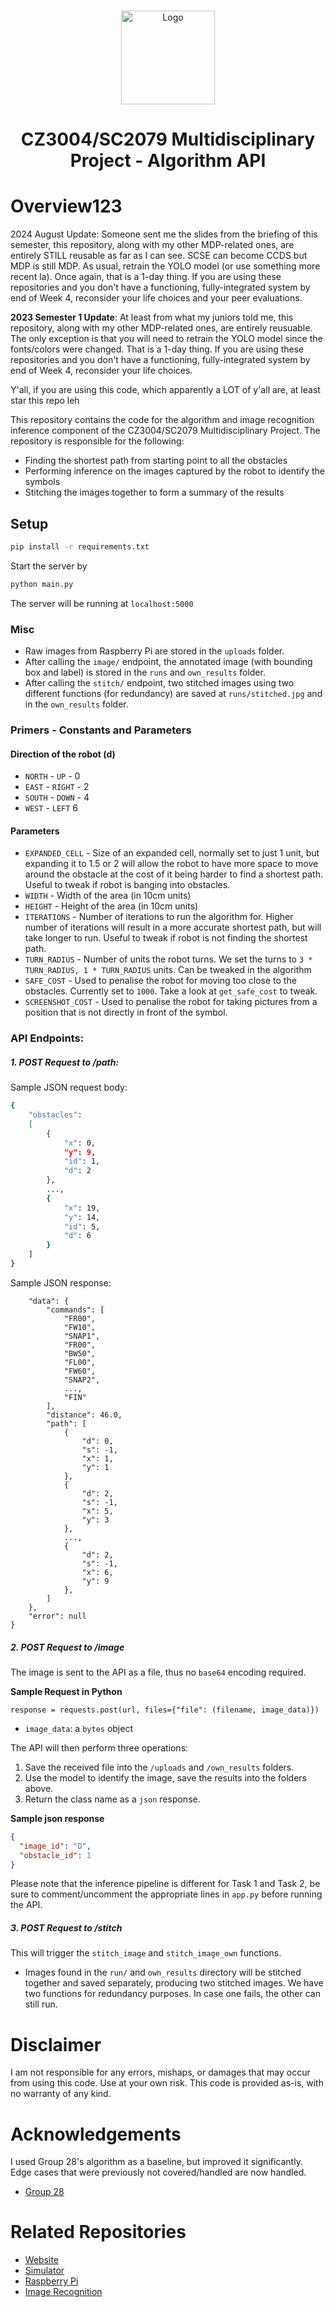 <br />
<p align="center">
  <img src="/images/Map.png" alt="Logo" height=150 >
  <h1 align="center">
    CZ3004/SC2079 Multidisciplinary Project - Algorithm API
  </h1>
</p>

# Overview123
2024 August Update: Someone sent me the slides from the briefing of this semester, this repository, along with my other MDP-related ones, are entirely STILL reusable as far as I can see. SCSE can become CCDS but MDP is still MDP. As usual, retrain the YOLO model (or use something more recent la). Once again, that is a 1-day thing. If you are using these repositories and you don't have a functioning, fully-integrated system by end of Week 4, reconsider your life choices and your peer evaluations.

**2023 Semester 1 Update**: At least from what my juniors told me, this repository, along with my other MDP-related ones, are entirely reusuable. The only exception is that you will need to retrain the YOLO model since the fonts/colors were changed. That is a 1-day thing. If you are using these repositories and you don't have a functioning, fully-integrated system by end of Week 4, reconsider your life choices.

Y'all, if you are using this code, which apparently a LOT of y'all are, at least star this repo leh

This repository contains the code for the algorithm and image recognition inference component of the CZ3004/SC2079 Multidisciplinary Project. The repository is responsible for the following:

- Finding the shortest path from starting point to all the obstacles
- Performing inference on the images captured by the robot to identify the symbols
- Stitching the images together to form a summary of the results

## Setup

```bash
pip install -r requirements.txt
```

Start the server by

```bash
python main.py
```

The server will be running at `localhost:5000`

### Misc

- Raw images from Raspberry Pi are stored in the `uploads` folder.
- After calling the `image/` endpoint, the annotated image (with bounding box and label) is stored in the `runs` and `own_results` folder.
- After calling the `stitch/` endpoint, two stitched images using two different functions (for redundancy) are saved at `runs/stitched.jpg` and in the `own_results` folder.

### Primers - Constants and Parameters 

#### Direction of the robot (d)

* `NORTH` - `UP` - 0
* `EAST` - `RIGHT` - 2
* `SOUTH` - `DOWN` - 4
* `WEST` - `LEFT` 6

#### Parameters

* `EXPANDED_CELL` - Size of an expanded cell, normally set to just 1 unit, but expanding it to 1.5 or 2 will allow the robot to have more space to move around the obstacle at the cost of it being harder to find a shortest path. Useful to tweak if robot is banging into obstacles.
* `WIDTH` - Width of the area (in 10cm units)
* `HEIGHT` - Height of the area (in 10cm units)
* `ITERATIONS` - Number of iterations to run the algorithm for. Higher number of iterations will result in a more accurate shortest path, but will take longer to run. Useful to tweak if robot is not finding the shortest path.
* `TURN_RADIUS` - Number of units the robot turns. We set the turns to `3 * TURN_RADIUS, 1 * TURN_RADIUS` units. Can be tweaked in the algorithm
* `SAFE_COST` - Used to penalise the robot for moving too close to the obstacles. Currently set to `1000`. Take a look at `get_safe_cost` to tweak.
* `SCREENSHOT_COST` - Used to penalise the robot for taking pictures from a position that is not directly in front of the symbol. 

### API Endpoints:


##### 1. POST Request to /path:

Sample JSON request body:

```bash
{
    "obstacles":
    [
        {
            "x": 0,
            "y": 9,
            "id": 1,
            "d": 2
        },
        ...,
        {
            "x": 19,
            "y": 14,
            "id": 5,
            "d": 6
        }
    ]
}
```

Sample JSON response:

```{
    "data": {
        "commands": [
            "FR00",
            "FW10",
            "SNAP1",
            "FR00",
            "BW50",
            "FL00",
            "FW60",
            "SNAP2",
            ...,
            "FIN"
        ],
        "distance": 46.0,
        "path": [
            {
                "d": 0,
                "s": -1,
                "x": 1,
                "y": 1
            },
            {
                "d": 2,
                "s": -1,
                "x": 5,
                "y": 3
            },
            ...,
            {
                "d": 2,
                "s": -1,
                "x": 6,
                "y": 9
            },
        ]
    },
    "error": null
}
```

##### 2. POST Request to /image

The image is sent to the API as a file, thus no `base64` encoding required.

**Sample Request in Python**

```python3
response = requests.post(url, files={"file": (filename, image_data)})
```

- `image_data`: a `bytes` object

The API will then perform three operations:

1. Save the received file into the `/uploads` and `/own_results` folders.
2. Use the model to identify the image, save the results into the folders above.
3. Return the class name as a `json` response.

**Sample json response**

```json
{
  "image_id": "D",
  "obstacle_id": 1
}
```

Please note that the inference pipeline is different for Task 1 and Task 2, be sure to comment/uncomment the appropriate lines in `app.py` before running the API.

##### 3. POST Request to /stitch

This will trigger the `stitch_image` and `stitch_image_own` functions.

- Images found in the `run/` and `own_results` directory will be stitched together and saved separately, producing two stitched images. We have two functions for redundancy purposes. In case one fails, the other can still run.

# Disclaimer

I am not responsible for any errors, mishaps, or damages that may occur from using this code. Use at your own risk. This code is provided as-is, with no warranty of any kind. 

# Acknowledgements

I used Group 28's algorithm as a baseline, but improved it significantly. Edge cases that were previously not covered/handled are now handled.
- [Group 28](https://github.com/CZ3004-Group-28)

# Related Repositories

* [Website](https://github.com/pyesonekyaw/MDP-Showcase)
* [Simulator](https://github.com/pyesonekyaw/CZ3004-SC2079-MDP-Simulator)
* [Raspberry Pi](https://github.com/pyesonekyaw/CZ3004-SC2079-MDP-RaspberryPi)
* [Image Recognition](https://github.com/pyesonekyaw/CZ3004-SC2079-MDP-ImageRecognition)
